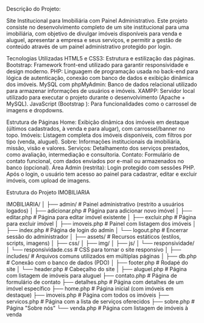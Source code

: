 Descrição do Projeto:

Site Institucional para Imobiliária com Painel Administrativo.
Este projeto consiste no desenvolvimento completo de um site institucional para uma imobiliária, com objetivo de divulgar imóveis disponíveis para venda e aluguel, apresentar a empresa e seus serviços, e permitir a gestão de conteúdo através de um painel administrativo protegido por login.

Tecnologias Utilizadas
HTML5 e CSS3: Estrutura e estilização das páginas.
Bootstrap: Framework front-end utilizado para garantir responsividade e design moderno.
PHP: Linguagem de programação usada no back-end para lógica de autenticação, conexão com banco de dados e exibição dinâmica dos imóveis.
MySQL com phpMyAdmin: Banco de dados relacional utilizado para armazenar informações de usuários e imóveis.
XAMPP: Servidor local utilizado para executar o projeto durante o desenvolvimento (Apache + MySQL).
JavaScript (Bootstrap ): Para funcionalidades como o carrossel de imagens e dropdowns.

Estrutura de Páginas
Home: Exibição dinâmica dos imóveis em destaque (últimos cadastrados, à venda e para alugar), com carrossel/banner no topo.
Imóveis: Listagem completa dos imóveis disponíveis, com filtros por tipo (venda, aluguel).
Sobre: Informações institucionais da imobiliária, missão, visão e valores.
Serviços: Detalhamento dos serviços prestados, como avaliação, intermediação e consultoria.
Contato: Formulário de contato funcional, com dados enviados por e-mail ou armazenados no banco (opcional).
Área Admin (restrita): Login protegido com sessões PHP. Após o login, o usuário tem acesso ao painel para cadastrar, editar e excluir imóveis, com upload de imagens.



<!-- estrutura do projeto -->
Estrutura do Projeto IMOBILIARIA

IMOBILIARIA/
│
├── admin/                        # Painel administrativo (restrito a usuários logados)
│   ├── adicionar.php             # Página para adicionar novo imóvel
│   ├── editar.php                # Página para editar imóvel existente
│   ├── excluir.php               # Página para excluir imóvel
│   ├── imoveis.php               # Painel com listagem dos imóveis
│   ├── index.php                 # Página de login do admin
│   └── logout.php                # Encerrar sessão do administrador
│
├── assets/                       # Recursos estáticos (estilos, scripts, imagens)
│   ├── css/
│   ├── img/
│   ├── js/
│   └── responsividade/
│       └── responsividade.css    # CSS para tornar o site responsivo
│
├── includes/                     # Arquivos comuns utilizados em múltiplas páginas
│   ├── db.php                    # Conexão com o banco de dados (PDO)
│   ├── footer.php                # Rodapé do site
│   └── header.php                # Cabeçalho do site
│
├── aluguel.php                   # Página com listagem de imóveis para aluguel
├── contato.php                   # Página de formulário de contato
├── detalhes.php                  # Página com detalhes de um imóvel específico
├── home.php                      # Página inicial (com imóveis em destaque)
├── imoveis.php                   # Página com todos os imóveis
├── servicos.php                  # Página com a lista de serviços oferecidos
├── sobre.php                     # Página "Sobre nós"
└── venda.php                     # Página com listagem de imóveis à venda
